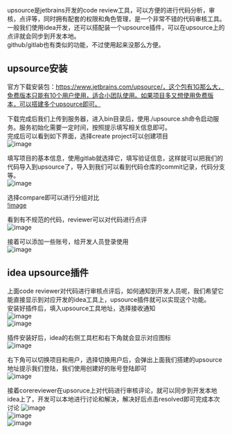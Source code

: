 upsource是jetbrains开发的code review工具，可以方便的进行代码分析，审核，点评等，同时拥有配套的权限和角色管理，是一个非常不错的代码审核工具。  
一般我们使用idea开发，还可以搭配装一个upsource插件，可以在upsource上的点评就会同步到开发本地。  
github/gitlab也有类似的功能，不过使用起来没那么方便。  

## upsource安装  
官方下载安装包：https://www.jetbrains.com/upsource/，这个包有1G那么大，免费版本只能有10个用户使用，适合小团队使用。如果项目多又想使用免费版本，可以搭建多个upsource即可。

下载完成后我们上传到服务器，进入bin目录后，使用./upsource.sh命令启动服务。服务初始化需要一定时间，按照提示填写相关信息即可。  
完成后可以看到如下界面，选择create project可以创建项目  
![image]()  

填写项目的基本信息，使用gitlab就选择它，填写验证信息，这样就可以把我们的代码导入到upsource了，导入到我们可以看到代码仓库的commit记录，代码分支等。    
![image]()  

选择compare即可以进行分组对比  
[!image]()  

看到有不规范的代码，reviewer可以对代码进行点评  
![image]()  

接着可以添加一些账号，给开发人员登录使用  
![image]()  

## idea upsource插件  
上面code reviewer对代码进行审核点评后，如何通知到开发人员呢，我们希望它能直接显示到对应开发的idea工具上，upsource插件就可以实现这个功能。  
安装好插件后，填入upsource工具地址，选择接收通知    
![image]()  
![image]()  

插件安装好后，idea的右侧工具栏和右下角就会显示对应图标  
![image]()  

右下角可以切换项目和用户，选择切换用户后，会弹出上面我们搭建的upsource地址提示我们登陆，我们使用创建好的账号登陆即可  
![image]()  

接着corereviewer在upsoruce上对代码进行审核评论，就可以同步到开发本地idea上了，开发可以本地进行讨论和解决，解决好后点击resolved即可完成本次讨论
![image]()  
![image]()  
![image]()  